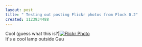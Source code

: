 ```yaml
---
layout: post
title: " Testing out posting Flickr photos from Flock 0.2"
created: 1123934488
---
```


Cool (guess what this is?)<a title="undefined" href="http://flickr.com/photos/35034347371@N01/33550817"><img alt="Flickr Photo" src="http://photos21.flickr.com/33550817_de3f273886_m.jpg" /></a><br />
It's a cool lamp outside Guu<br /><br />

